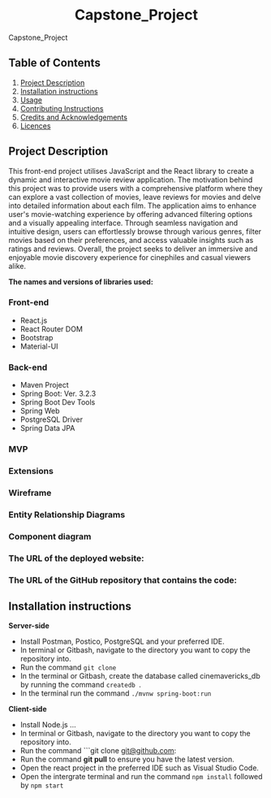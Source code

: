 <h1 align="center" id="title">Capstone_Project</h1>Capstone_Project

## Table of Contents
1. [Project Description](#project-description)
2. [Installation instructions](#installation-instructions)
3. [Usage](#usage)
4. [Contributing Instructions](#contributing-instructions)
5. [Credits and Acknowledgements](credits-and-acknowledgements)
6. [Licences](#licences)

## Project Description

This front-end project utilises JavaScript and the React library to create a dynamic and interactive movie review application. The motivation behind this project was to provide users with a comprehensive platform where they can explore a vast collection of movies, leave reviews for movies and delve into detailed information about each film. The application aims to enhance user's movie-watching experience by offering advanced filtering options and a visually appealing interface. Through seamless navigation and intuitive design, users can effortlessly browse through various genres, filter movies based on their preferences, and access valuable insights such as ratings and reviews. Overall, the project seeks to deliver an immersive and enjoyable movie discovery experience for cinephiles and casual viewers alike.


**The names and versions of libraries used:**

 ### Front-end
- React.js
- React Router DOM
- Bootstrap
- Material-UI

### Back-end
- Maven Project
- Spring Boot: Ver. 3.2.3
- Spring Boot Dev Tools
- Spring Web
- PostgreSQL Driver
- Spring Data JPA





### MVP


### Extensions



### Wireframe


### Entity Relationship Diagrams


### Component diagram


### The URL of the deployed website:



### The URL of the GitHub repository that contains the code:



## Installation instructions

**Server-side**

- Install Postman, Postico, PostgreSQL and your preferred IDE.
- In terminal or Gitbash, navigate to the directory you want to copy the repository into. 
- Run the command ```git clone ```
- In the terminal or Gitbash, create the database called cinemavericks_db by running the command ```createdb ```.
- In the terminal run the command ```./mvnw spring-boot:run```



**Client-side**

- Install Node.js ...
- In terminal or Gitbash, navigate to the directory you want to copy the repository into. 
- Run the command ```git clone git@github.com:
- Run the command **git pull** to ensure you have the latest version.
- Open the react project in the preferred IDE such as Visual Studio Code.
- Open the intergrate terminal and run the command ```npm install``` followed by ```npm start```


